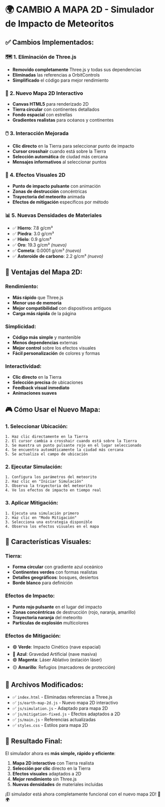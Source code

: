 # 🌍 CAMBIO A MAPA 2D - Simulador de Impacto de Meteoritos

## ✅ **Cambios Implementados:**

### 🗺️ **1. Eliminación de Three.js**
- **Removido completamente** Three.js y todas sus dependencias
- **Eliminadas** las referencias a OrbitControls
- **Simplificado** el código para mejor rendimiento

### 🎨 **2. Nuevo Mapa 2D Interactivo**
- **Canvas HTML5** para renderizado 2D
- **Tierra circular** con continentes detallados
- **Fondo espacial** con estrellas
- **Gradientes realistas** para océanos y continentes

### 🖱️ **3. Interacción Mejorada**
- **Clic directo** en la Tierra para seleccionar punto de impacto
- **Cursor crosshair** cuando está sobre la Tierra
- **Selección automática** de ciudad más cercana
- **Mensajes informativos** al seleccionar puntos

### 🎯 **4. Efectos Visuales 2D**
- **Punto de impacto pulsante** con animación
- **Zonas de destrucción** concéntricas
- **Trayectoria del meteorito** animada
- **Efectos de mitigación** específicos por método

### 📊 **5. Nuevas Densidades de Materiales**
- ✅ **Hierro**: 7.8 g/cm³
- ✅ **Piedra**: 3.0 g/cm³  
- ✅ **Hielo**: 0.9 g/cm³
- ✅ **Oro**: 19.3 g/cm³ *(nuevo)*
- ✅ **Cometa**: 0.0001 g/cm³ *(nuevo)*
- ✅ **Asteroide de carbono**: 2.2 g/cm³ *(nuevo)*

## 🚀 **Ventajas del Mapa 2D:**

### **Rendimiento:**
- **Más rápido** que Three.js
- **Menor uso de memoria**
- **Mejor compatibilidad** con dispositivos antiguos
- **Carga más rápida** de la página

### **Simplicidad:**
- **Código más simple** y mantenible
- **Menos dependencias** externas
- **Mejor control** sobre los efectos visuales
- **Fácil personalización** de colores y formas

### **Interactividad:**
- **Clic directo** en la Tierra
- **Selección precisa** de ubicaciones
- **Feedback visual inmediato**
- **Animaciones suaves**

## 🎮 **Cómo Usar el Nuevo Mapa:**

### **1. Seleccionar Ubicación:**
```
1. Haz clic directamente en la Tierra
2. El cursor cambia a crosshair cuando está sobre la Tierra
3. Se muestra un punto pulsante rojo en el lugar seleccionado
4. Se encuentra automáticamente la ciudad más cercana
5. Se actualiza el campo de ubicación
```

### **2. Ejecutar Simulación:**
```
1. Configura los parámetros del meteorito
2. Haz clic en "Iniciar Simulación"
3. Observa la trayectoria del meteorito
4. Ve los efectos de impacto en tiempo real
```

### **3. Aplicar Mitigación:**
```
1. Ejecuta una simulación primero
2. Haz clic en "Modo Mitigación"
3. Selecciona una estrategia disponible
4. Observa los efectos visuales en el mapa
```

## 🎨 **Características Visuales:**

### **Tierra:**
- **Forma circular** con gradiente azul oceánico
- **Continentes verdes** con formas realistas
- **Detalles geográficos**: bosques, desiertos
- **Borde blanco** para definición

### **Efectos de Impacto:**
- **Punto rojo pulsante** en el lugar del impacto
- **Zonas concéntricas** de destrucción (rojo, naranja, amarillo)
- **Trayectoria naranja** del meteorito
- **Partículas de explosión** multicolores

### **Efectos de Mitigación:**
- 🟢 **Verde**: Impacto Cinético (nave espacial)
- 🔵 **Azul**: Gravedad Artificial (nave masiva)
- 🟣 **Magenta**: Láser Ablativo (estación láser)
- 🟡 **Amarillo**: Refugios (marcadores de protección)

## 📁 **Archivos Modificados:**

- ✅ `index.html` - Eliminadas referencias a Three.js
- ✅ `js/earth-map-2d.js` - Nuevo mapa 2D interactivo
- ✅ `js/simulation.js` - Adaptado para mapa 2D
- ✅ `js/mitigation-fixed.js` - Efectos adaptados a 2D
- ✅ `js/main.js` - Referencias actualizadas
- ✅ `styles.css` - Estilos para mapa 2D

## 🎯 **Resultado Final:**

El simulador ahora es **más simple, rápido y eficiente**:

1. **Mapa 2D interactivo** con Tierra realista
2. **Selección por clic** directo en la Tierra
3. **Efectos visuales** adaptados a 2D
4. **Mejor rendimiento** sin Three.js
5. **Nuevas densidades** de materiales incluidas

¡El simulador está ahora completamente funcional con el nuevo mapa 2D! 🚀🌍
